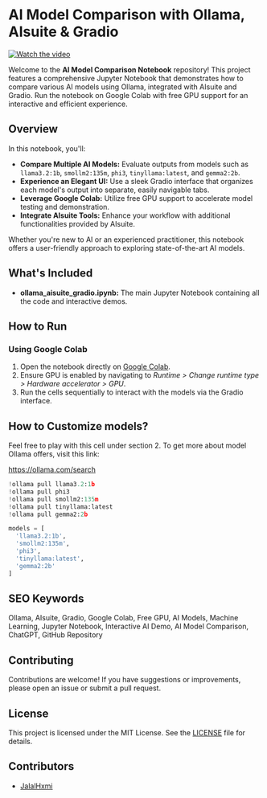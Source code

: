 # AI Model Comparison with Ollama, AIsuite & Gradio

[![Watch the video](https://img.youtube.com/vi/1QnYeaSg_VA/0.jpg)](https://www.youtube.com/watch?v=1QnYeaSg_VA)


Welcome to the **AI Model Comparison Notebook** repository! This project features a comprehensive Jupyter Notebook that demonstrates how to compare various AI models using Ollama, integrated with AIsuite and Gradio. Run the notebook on Google Colab with free GPU support for an interactive and efficient experience.

## Overview

In this notebook, you'll:
- **Compare Multiple AI Models:** Evaluate outputs from models such as `llama3.2:1b`, `smollm2:135m`, `phi3`, `tinyllama:latest`, and `gemma2:2b`.
- **Experience an Elegant UI:** Use a sleek Gradio interface that organizes each model's output into separate, easily navigable tabs.
- **Leverage Google Colab:** Utilize free GPU support to accelerate model testing and demonstration.
- **Integrate AIsuite Tools:** Enhance your workflow with additional functionalities provided by AIsuite.

Whether you're new to AI or an experienced practitioner, this notebook offers a user-friendly approach to exploring state-of-the-art AI models.

## What's Included

- **ollama_aisuite_gradio.ipynb:** The main Jupyter Notebook containing all the code and interactive demos.

## How to Run

### Using Google Colab
1. Open the notebook directly on [Google Colab](https://colab.research.google.com/).
2. Ensure GPU is enabled by navigating to *Runtime > Change runtime type > Hardware accelerator > GPU*.
3. Run the cells sequentially to interact with the models via the Gradio interface.

## How to Customize models?

Feel free to play with this cell under section 2.
To get more about model Ollama offers, visit this link:

https://ollama.com/search

```python
!ollama pull llama3.2:1b
!ollama pull phi3
!ollama pull smollm2:135m
!ollama pull tinyllama:latest
!ollama pull gemma2:2b

models = [
  'llama3.2:1b',
  'smollm2:135m',
  'phi3',
  'tinyllama:latest',
  'gemma2:2b'
]
```
## SEO Keywords

Ollama, AIsuite, Gradio, Google Colab, Free GPU, AI Models, Machine Learning, Jupyter Notebook, Interactive AI Demo, AI Model Comparison, ChatGPT, GitHub Repository

## Contributing

Contributions are welcome! If you have suggestions or improvements, please open an issue or submit a pull request.

## License

This project is licensed under the MIT License. See the [LICENSE](LICENSE) file for details.

## Contributors

- [JalalHxmi](https://github.com/jalalhxmi)

